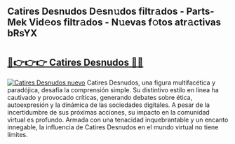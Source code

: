 ## Catires Desnudos D𝚎sn𝚞dos filtr𝚊dos - Parts-Mek Vid𝚎os filtr𝚊dos - N𝚞evas f𝚘tos atr𝚊ctivas bRsYX

# <h2><a href="http://mb7d6rb.tromn.icu/?c=Catires+Desnudos">🔗👉👉👉 Catires Desnudos 🔗🔗</a></h2>

[![Catires Desnudos nuevo](https://i.imgur.com/pEAQMta.gif)](http://mb7d6rb.tromn.icu/?c=Catires+Desnudos)
Catires Desnudos, una figura multifacética y paradójica, desafía la comprensión simple. Su distintivo estilo en línea ha cautivado y provocado críticas, generando debates sobre ética, autoexpresión y la dinámica de las sociedades digitales. A pesar de la incertidumbre de sus próximas acciones, su impacto en la comunidad virtual es profundo. Armada con una tenacidad inquebrantable y un encanto innegable, la influencia de Catires Desnudos en el mundo virtual no tiene límites.
